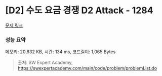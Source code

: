 # [D2] 수도 요금 경쟁 D2 Attack - 1284 

[문제 링크](https://swexpertacademy.com/main/code/problem/problemDetail.do?contestProbId=AV189xUaI8UCFAZN) 

### 성능 요약

메모리: 20,632 KB, 시간: 134 ms, 코드길이: 1,065 Bytes



> 출처: SW Expert Academy, https://swexpertacademy.com/main/code/problem/problemList.do